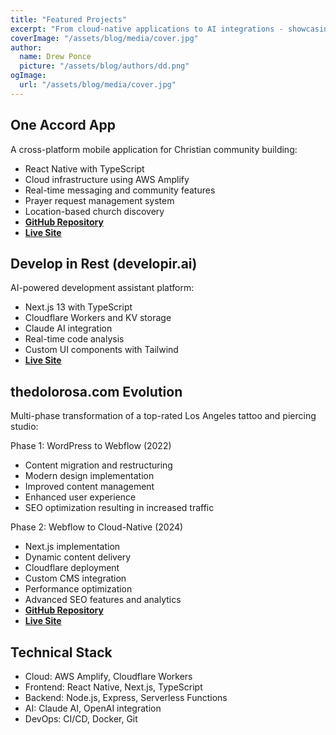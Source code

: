 ```yaml
---
title: "Featured Projects"
excerpt: "From cloud-native applications to AI integrations - showcasing my technical evolution and project contributions"
coverImage: "/assets/blog/media/cover.jpg"
author:
  name: Drew Ponce
  picture: "/assets/blog/authors/dd.png"
ogImage:
  url: "/assets/blog/media/cover.jpg"
---
```


## One Accord App
A cross-platform mobile application for Christian community building:
- React Native with TypeScript
- Cloud infrastructure using AWS Amplify
- Real-time messaging and community features
- Prayer request management system
- Location-based church discovery
- **[GitHub Repository](https://github.com/Firm-Collective/One-Accord)**
- **[Live Site](https://one-accord.vercel.app)**

## Develop in Rest (developir.ai) 
AI-powered development assistant platform:
- Next.js 13 with TypeScript
- Cloudflare Workers and KV storage
- Claude AI integration
- Real-time code analysis
- Custom UI components with Tailwind
- **[Live Site](https://developir.ai)**

## thedolorosa.com Evolution
Multi-phase transformation of a top-rated Los Angeles tattoo and piercing studio:

Phase 1: WordPress to Webflow (2022)
- Content migration and restructuring
- Modern design implementation
- Improved content management
- Enhanced user experience
- SEO optimization resulting in increased traffic

Phase 2: Webflow to Cloud-Native (2024)
- Next.js implementation
- Dynamic content delivery
- Cloudflare deployment
- Custom CMS integration
- Performance optimization
- Advanced SEO features and analytics
- **[GitHub Repository](https://github.com/drewdevvv/thedolorosa)**
- **[Live Site](https://thedolorosa.com)**


## Technical Stack
- Cloud: AWS Amplify, Cloudflare Workers
- Frontend: React Native, Next.js, TypeScript
- Backend: Node.js, Express, Serverless Functions
- AI: Claude AI, OpenAI integration
- DevOps: CI/CD, Docker, Git